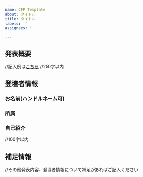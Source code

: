 ```yaml
---
name: CFP Template
about: タイトル
title: タイトル
labels: ''
assignees: ''

---
```


## 発表概要
//記入例は[こちら](https://github.com/aws-amplify-jp/amplify-meetup-3-cfp/issues/1)
//250字以内

## 登壇者情報
### お名前(ハンドルネーム可)

### 所属

### 自己紹介
//100字以内

## 補足情報
//その他発表内容、登壇者情報について補足があればご記入ください
